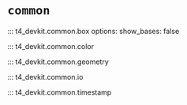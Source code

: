 # `common`

<!-- prettier-ignore-start -->
::: t4_devkit.common.box
    options:
        show_bases: false

::: t4_devkit.common.color

::: t4_devkit.common.geometry

::: t4_devkit.common.io

::: t4_devkit.common.timestamp
<!-- prettier-ignore-end -->
